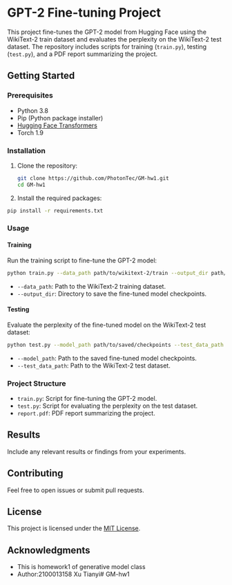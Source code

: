 # GPT-2 Fine-tuning Project

This project fine-tunes the GPT-2 model from Hugging Face using the WikiText-2 train dataset and evaluates the perplexity on the WikiText-2 test dataset. The repository includes scripts for training (`train.py`), testing (`test.py`), and a PDF report summarizing the project. 

## Getting Started

### Prerequisites

- Python 3.8
- Pip (Python package installer)
- [Hugging Face Transformers](https://github.com/huggingface/transformers)
- Torch 1.9

### Installation

1. Clone the repository:

   ```bash
   git clone https://github.com/PhotonTec/GM-hw1.git
   cd GM-hw1

2. Install the required packages:

```bash
pip install -r requirements.txt
```

### Usage

#### Training

Run the training script to fine-tune the GPT-2 model:

```bash
python train.py --data_path path/to/wikitext-2/train --output_dir path/to/save/checkpoints
```

- `--data_path`: Path to the WikiText-2 training dataset.
- `--output_dir`: Directory to save the fine-tuned model checkpoints.

#### Testing

Evaluate the perplexity of the fine-tuned model on the WikiText-2 test dataset:

```bash
python test.py --model_path path/to/saved/checkpoints --test_data_path path/to/wikitext-2/test
```

- `--model_path`: Path to the saved fine-tuned model checkpoints.
- `--test_data_path`: Path to the WikiText-2 test dataset.

### Project Structure

- `train.py`: Script for fine-tuning the GPT-2 model.
- `test.py`: Script for evaluating the perplexity on the test dataset.
- `report.pdf`: PDF report summarizing the project.

## Results

Include any relevant results or findings from your experiments.

## Contributing

Feel free to open issues or submit pull requests.

## License

This project is licensed under the [MIT License](https://chat.openai.com/c/LICENSE).

## Acknowledgments

- This is homework1 of generative model class
- Author:2100013158 Xu Tianyi# GM-hw1
